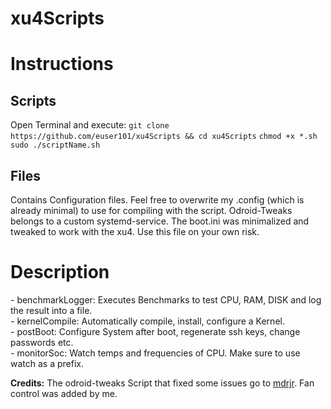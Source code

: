 # xu4Scripts
<h1>Instructions</h1>
<h2>Scripts</h2>
Open Terminal and execute:
<code>git clone https://github.com/euser101/xu4Scripts && cd xu4Scripts</code>
<code>chmod +x *.sh</code>
<code>sudo ./scriptName.sh</code>
<br>
<h2>Files</h2>
Contains Configuration files. Feel free to overwrite my .config (which is already minimal) to use for compiling with the script.
Odroid-Tweaks belongs to a custom systemd-service. The boot.ini was minimalized and tweaked to work with the xu4. Use this file on your own risk.

<h1>Description</h1>
- benchmarkLogger:
Executes Benchmarks to test CPU, RAM, DISK and log the result into a file.<br>
- kernelCompile:
Automatically compile, install, configure a Kernel.<br>
- postBoot:
Configure System after boot, regenerate ssh keys, change passwords etc.<br>
- monitorSoc:
Watch temps and frequencies of CPU. Make sure to use watch as a prefix.<br>

<strong>Credits:</strong> The odroid-tweaks Script that fixed some issues go to [mdrjr](https://github.com/mdrjr/5422_platform). Fan control was added by me.
